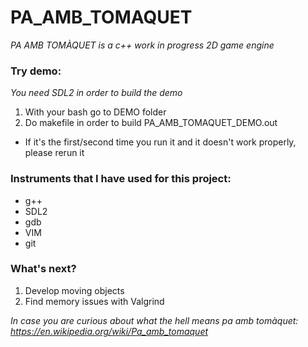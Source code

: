 # PA_AMB_TOMAQUET
*PA AMB TOMÀQUET is a c++ work in progress 2D game engine*

### Try demo:
*You need SDL2 in order to build the demo*
1. With your bash go to DEMO folder
2. Do makefile in order to build PA_AMB_TOMAQUET_DEMO.out
  - If it's the first/second time you run it and it doesn't work properly, please rerun it

### Instruments that I have used for this project:
- g++
- SDL2
- gdb
- VIM
- git

### What's next?
1. Develop moving objects
2. Find memory issues with Valgrind


*In case you are curious about what the hell means pa amb tomàquet: https://en.wikipedia.org/wiki/Pa_amb_tomaquet*
